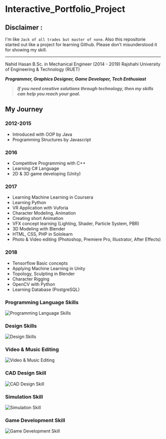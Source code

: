 # Interactive_Portfolio_Project


## Disclaimer :

I'm like `Jack of all trades but master of none`.
Also this repositorie started out like a project for learning Github. Please don't misunderstood it for showing my skill. 
***

Nahid Hasan 
B.Sc. in Mechanical Engineer (2014 - 2019)
Rajshahi University of Engineering & Technology (RUET)

***Programmer, Graphics Designer, Game Developer, Tech Enthusiast***

> ***If you need creative solutions through technology, then my skills can***
> ***help you reach your goal.***
> 
## My Journey


### 2012-2015
-   Introduced with OOP by Java    
-   Programming Structures by Javascript 

### 2016

-   Competitive Programming with C++   
-   Learning C# Language
-   2D & 3D game developing (Unity)    

### 2017

-   Learning Machine Learning in Coursera
-   Learning Python
-   VR Application with Vuforia   
-   Character Modeling, Animation   
-   Creating short Animation    
-   VFX concept learning (Lighting, Shader, Particle System, PBR)    
-   3D Modeling with Blender    
-   HTML, CSS, PHP in Sololearn    
-   Photo & Video editing (Photoshop, Premiere Pro, Illustrator, After Effects)  

### 2018

-   Tensorflow Basic concepts
-   Applying Machine Learning in Unity   
-   Topology, Sculpting in Blender    
-   Character Rigging    
-   OpenCV with Python    
-   Learning Database (PostgreSQL)


### Programming Language Skills
![Programming Language Skills](https://lh3.googleusercontent.com/NE56_S1glaI49o2uz8FqJjdTpPrSpU2Q--PBMB0ECpIUgB9mKLLSu6v0zWsSfnVkvoypT6exN16I "Programming Language Skills")
### Design Skills
![Design Skills](https://lh3.googleusercontent.com/7mJ8LnRnQ4LklG499H01OCuHLkPdJsuRPsJJF7vTAca3atksmS0boISBM8RL19qiyTz_XmVjSM_y "Design Skills")
### Video & Music Editing
![Video & Music Editing](https://lh3.googleusercontent.com/SLjOi7BT3iLGz8xeRZdO3Sk2Z6xx2Pfrd7uMvwvok8fwX6M56da6g691N4syHNEVmvAOyJFDprdT "Video & Music Editing")
### CAD Design Skill
![CAD Design Skill](https://lh3.googleusercontent.com/QdlGkG-jXRv-QtYxyQMXculidBAAwz56-c7m7kGIIggnUoslwvQGV0r4D0TckRMTi8Y20wkVVi-R "CAD Design Skill")
### Simulation Skill

![Simulation Skill](https://lh3.googleusercontent.com/5U1FzaL9nXQq48brmQ6EiZp61QTdTL2eb6FqaMreaPXJv9k9XCTejiQxIfjzrD-VSxTdqo0OMUH1 "Simulation Skill")
### Game Development Skill
![Game Development Skill](https://lh3.googleusercontent.com/98mc-NjLgj7SpNXjr5sa_zb2RddZufAui1TYckN_xiaw6y7anSv4XDtdM2HUYJ98ggGqLK_5VuNt "Game Development Skill")
